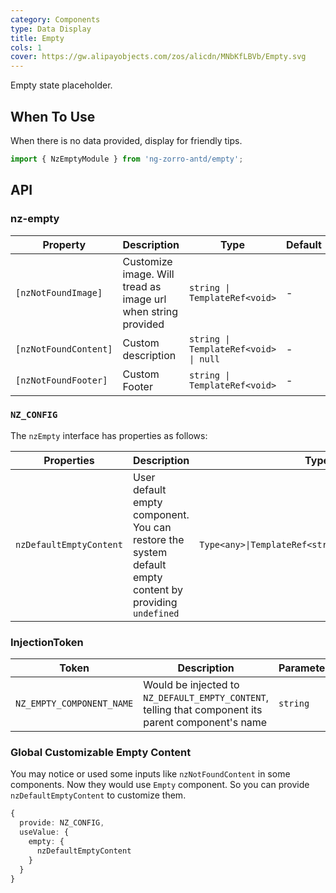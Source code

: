 ```yaml
---
category: Components
type: Data Display
title: Empty
cols: 1
cover: https://gw.alipayobjects.com/zos/alicdn/MNbKfLBVb/Empty.svg
---
```


Empty state placeholder.

## When To Use

When there is no data provided, display for friendly tips.

```ts
import { NzEmptyModule } from 'ng-zorro-antd/empty';
```

## API

### nz-empty

| Property | Description | Type | Default |
| -------- | ----------- | ---- | ------- |
| `[nzNotFoundImage]` | Customize image. Will tread as image url when string provided | `string \| TemplateRef<void>` | - |
| `[nzNotFoundContent]` | Custom description | `string \| TemplateRef<void> \| null` | - |
| `[nzNotFoundFooter]` | Custom Footer | `string \| TemplateRef<void>` | - |

### `NZ_CONFIG`

The `nzEmpty` interface has properties as follows:

| Properties | Description | Type |
| ----- | --- | ---- |
| `nzDefaultEmptyContent` | User default empty component. You can restore the system default empty content by providing `undefined` | `Type<any>\|TemplateRef<string>\|string\|undefined` |

### InjectionToken

| Token | Description | Parameters |
| ----- | --- | ---- |
| `NZ_EMPTY_COMPONENT_NAME` | Would be injected to `NZ_DEFAULT_EMPTY_CONTENT`, telling that component its parent component's name | `string` |

### Global Customizable Empty Content

You may notice or used some inputs like `nzNotFoundContent` in some components. Now they would use `Empty` component. So you can provide `nzDefaultEmptyContent` to customize them.

```ts
{
  provide: NZ_CONFIG,
  useValue: {
    empty: {
      nzDefaultEmptyContent
    }
  }
}
```